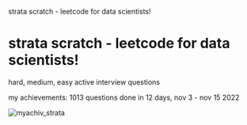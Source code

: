 strata scratch - leetcode for data scientists!

# strata scratch - leetcode for data scientists!
hard, medium, easy active interview questions

my achievements: 1013 questions done in 12 days, nov 3 - nov 15 2022

![myachiv_strata](https://github.com/erjan/sql_exercises/assets/4441068/6d1bd22f-dd88-485c-be52-6543a955e0f3)
